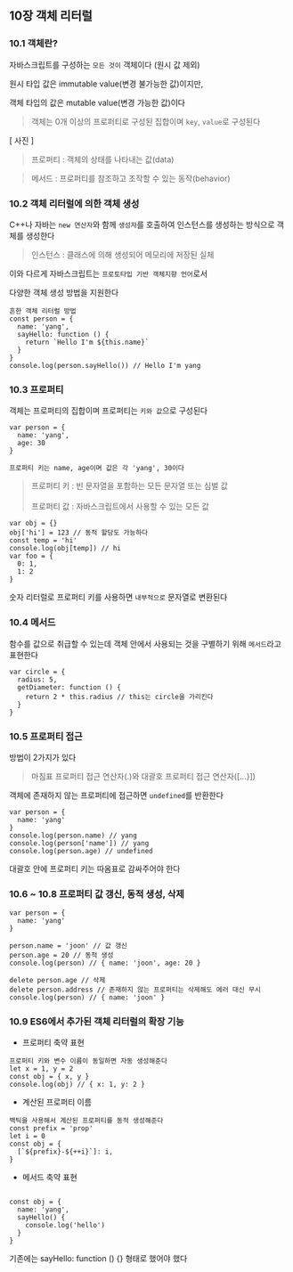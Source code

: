 ## 10장 객체 리터럴

### 10.1 객체란?

자바스크립트를 구성하는 `모든 것이` 객체이다 (원시 값 제외)

원시 타입 값은 immutable value(변경 불가능한 값)이지만,

객체 타입의 값은 mutable value(변경 가능한 값)이다

> 객체는 0개 이상의 프로퍼티로 구성된 집합이며 `key`, `value`로 구성된다

[ 사진 ]

> 프로퍼티 : 객체의 상태를 나타내는 값(data)

> 메서드 : 프로퍼티를 참조하고 조작할 수 있는 동작(behavior)

### 10.2 객체 리터럴에 의한 객체 생성

C++나 자바는 `new 연산자`와 함께 `생성자`를 호출하여 인스턴스를 생성하는 방식으로 객체를 생성한다

> 인스턴스 : 클래스에 의해 생성되어 메모리에 저장된 실체

이와 다르게 자바스크립트는 `프로토타입 기반 객체지향 언어`로서

다양한 객체 생성 방법을 지원한다

```
흔한 객체 리터럴 방법
const person = {
  name: 'yang',
  sayHello: function () {
    return `Hello I'm ${this.name}`
  }
}
console.log(person.sayHello()) // Hello I'm yang
```

### 10.3 프로퍼티

객체는 프로퍼티의 집합이며 프로퍼티는 `키와 값`으로 구성된다

```
var person = {
  name: 'yang',
  age: 30
}

프로퍼티 키는 name, age이며 값은 각 'yang', 30이다
```

> 프로퍼티 키 : 빈 문자열을 포함하는 모든 문자열 또는 심벌 값
> <br><br>
> 프로퍼티 값 : 자바스크립트에서 사용할 수 있는 모든 값

```
var obj = {}
obj['hi'] = 123 // 동적 할당도 가능하다
const temp = 'hi'
console.log(obj[temp]) // hi
var foo = {
  0: 1,
  1: 2
}
```

숫자 리터럴로 프로퍼티 키를 사용하면 `내부적으로` 문자열로 변환된다

### 10.4 메서드

함수를 값으로 취급할 수 있는데 객체 안에서 사용되는 것을 구별하기 위해 `메서드`라고 표현한다

```
var circle = {
  radius: 5,
  getDiameter: function () {
    return 2 * this.radius // this는 circle을 가리킨다
  }
}
```

### 10.5 프로퍼티 접근

방법이 2가지가 있다

> 마침표 프로퍼티 접근 연산자(.)와 대괄호 프로퍼티 접근 연산자([...}])

객체에 존재하지 않는 프로퍼티에 접근하면 `undefined`를 반환한다

```
var person = {
  name: 'yang'
}
console.log(person.name) // yang
console.log(person['name']) // yang
console.log(person.age) // undefined
```

대괄호 안에 프로퍼티 키는 따옴표로 감싸주어야 한다

### 10.6 ~ 10.8 프로퍼티 값 갱신, 동적 생성, 삭제

```
var person = {
  name: 'yang'
}

person.name = 'joon' // 값 갱신
person.age = 20 // 동적 생성
console.log(person) // { name: 'joon', age: 20 }

delete person.age // 삭제
delete person.address // 존재하지 않는 프로퍼티는 삭제해도 에러 대신 무시
console.log(person) // { name: 'joon' }
```

### 10.9 ES6에서 추가된 객체 리터럴의 확장 기능

- 프로퍼티 축약 표현

```
프로퍼티 키와 변수 이름이 동일하면 자동 생성해준다
let x = 1, y = 2
const obj = { x, y }
console.log(obj) // { x: 1, y: 2 }
```

- 계산된 프로퍼티 이름

```
백틱을 사용해서 계산된 프로퍼티를 동적 생성해준다
const prefix = 'prop'
let i = 0
const obj = {
  [`${prefix}-${++i}`]: i,
}
```

- 메서드 축약 표현

```

const obj = {
  name: 'yang',
  sayHello() {
    console.log('hello')
  }
}
```

기존에는 sayHello: function () {} 형태로 했어야 했다
